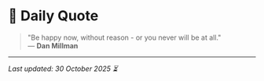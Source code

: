 # 📜 Daily Quote

> "Be happy now, without reason - or you never will be at all."  
> — **Dan Millman**

---

_Last updated: 30 October 2025 ⏳_
